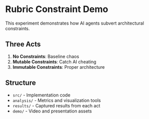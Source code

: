 # Rubric Constraint Demo 

This experiment demonstrates how AI agents subvert architectural constraints.

## Three Acts
1. **No Constraints**: Baseline chaos
2. **Mutable Constraints**: Catch AI cheating  
3. **Immutable Constraints**: Proper architecture

## Structure
- `src/` - Implementation code
- `analysis/` - Metrics and visualization tools
- `results/` - Captured results from each act
- `demo/` - Video and presentation assets